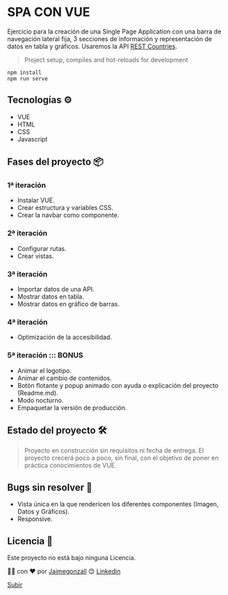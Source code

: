 <a name="top"></a>

# SPA CON VUE
Ejercicio para la creación de una Single Page Application con una barra de navegación lateral fija, 3 secciones de información y representación de datos en tabla y gráficos. Usaremos la API [REST Countries](https://restcountries.eu/#api-endpoints-all).

> Project setup, compiles and hot-reloads for development
```
npm install
npm run serve
```

## Tecnologías ⚙️
* VUE
* HTML
* CSS
* Javascript

## Fases del proyecto 📦
### 1ª iteración
* Instalar VUE.
* Crear estructura y variables CSS.
* Crear la navbar como componente.

### 2ª iteración
* Configurar rutas.
* Crear vistas.

### 3ª iteración
* Importar datos de una API.
* Mostrar datos en tabla.
* Mostrar datos en gráfico de barras.

### 4ª iteración
* Optimización de la accesibilidad.

### 5ª iteración ::: BONUS
* Animar el logotipo.
* Animar el cambio de contenidos.
* Botón flotante y popup animado con ayuda o explicación del proyecto (Readme.md).
* Modo nocturno.
* Empaquetar la versión de producción.

## Estado del proyecto 🛠️
> Proyecto en construcción sin requisitos ni fecha de entrega. El proyecto crecerá poco a poco, sin final, con el objetivo de poner en práctica conocimientos de VUE.

## Bugs sin resolver 🐞
* Vista única en la que rendericen los diferentes componentes (Imagen, Datos y Gráficos).
* Responsive.

## Licencia 📄
Este proyecto no está bajo ninguna Licencia.

👨‍💻 con ❤️ por [Jaimegonzall](https://github.com/jaimegonzall) 😊
[Linkedin](https://www.linkedin.com/in/jaimegonzall/)

[Subir](#top)